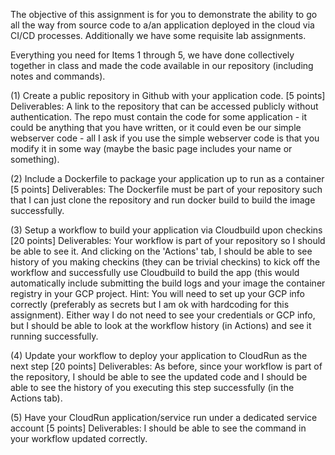 The objective of this assignment is for you to demonstrate the ability to go all the way from source code to a/an application deployed in the cloud via CI/CD processes. Additionally we have some requisite lab assignments.
 
Everything you need for Items 1 through 5, we have done collectively together in class and made the code available in our repository (including notes and commands).
 
(1) Create a public repository in Github with your application code. [5 points]
Deliverables: A link to the repository that can be accessed publicly without authentication. The repo must contain the code for some application - it could be anything that you have written, or it could even be our simple webserver code - all I ask if you use the simple webserver code is that you modify it in some way (maybe the basic page includes your name or something).


 
(2) Include a Dockerfile to package your application up to run as a container [5 points]
Deliverables: The Dockerfile must be part of your repository such that I can just clone the repository and run docker build to build the image successfully.
 
(3) Setup a workflow to build your application via Cloudbuild upon checkins [20 points]
Deliverables: Your workflow is part of your repository so I should be able to see it. And clicking on the 'Actions' tab, I should be able to see history of you making checkins (they can be trivial checkins) to kick off the workflow and successfully use Cloudbuild to build the app (this would automatically include submitting the build logs and your image the container registry in your GCP project. Hint: You will need to set up your GCP info correctly (preferably as secrets but I am ok with hardcoding for this assignment). Either way I do not need to see your credentials or GCP info, but I should be able to look at the workflow history (in Actions) and see it running successfully.  
 
(4) Update your workflow to deploy your application to CloudRun as the next step [20 points]
Deliverables: As before, since your workflow is part of the repository, I should be able to see the updated code and I should be able to see the history of you executing this step successfully (in the Actions tab).
 
(5) Have your CloudRun application/service run under a dedicated service account [5 points]
Deliverables: I should be able to see the command in your workflow updated correctly.
 
